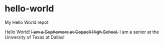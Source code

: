 # hello-world

My Hello World repot

Hello World! ~~I am a Sophomore at Coppell High School.~~
I am a senior at the University of Texas at Dallas!
